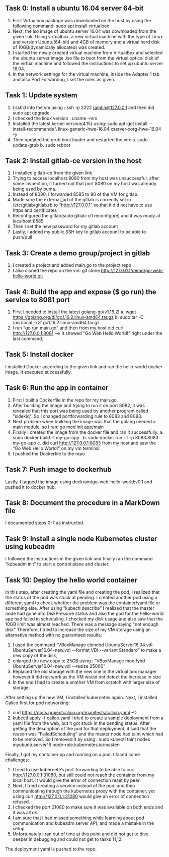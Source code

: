 ## Task 0: Install a ubuntu 16.04 server 64-bit
1. First Virtualbox package was downloaded on the host by using the following command:
sudo apt install virtualbox
2. Next, the iso image of ubuntu server 16.04 was downloaded from the given link.
Using virtualbox, a new virtual machine with the type of Linux and version Ubuntu(64-bit) and 4GB of memory and a virtual hard disk of 10GB(dynamically allocated) was created.
3. I started the newly created virtual machine from VirtualBox and selected the ubuntu server image .iso file to boot from the virtual optical disk of the virtual machine and followed the instructions to set up ubuntu server 16.04. 
4. In the network settings for the virtual machine, inside the Adapter 1 tab and also Port Forwarding, I set the rules as given.



## Task 1: Update system
1. I ssh’d into the vm using :  ssh -p 2222 ramtin@127.0.0.1 and then did
sudo apt upgrade
2. I checked the linux version : uname -mrs
3. Installed the latest kernel version(4.15) using: 
   sudo apt-get install --install-recommends \ linux-generic-hwe-16.04 xserver-xorg-hwe-16.04 -y
4. Then updated the grub boot loader and restarted the vm:
        a. sudo update-grub
        b. sudo reboot

## Task 2: Install gitlab-ce version in the host
1. I installed gitlab-ce from the given link
2. Trying to access localhost:8080 from my host was unsuccessful, after some inspection, it turned out that port 8080 on my host was already being used by puma.
3. Instead of 8080, I forwarded 8585 to 80 of the VM for gitlab.
4. Made sure the external_url of the gitlab is correctly set in /etc/gitlab/gitlab.rb to “http://127.0.0.1” so that it did not have to use https and certificates 
5. Reconfigured the gitlab(sudo gitlab-ctl reconfigure) and it was ready at localhost:8585
6. Then I set the new password for my gitlab account
7. Lastly, I added my public SSH key to gitlab account to be able to push/pull


## Task 3: Create a demo group/project in gitlab
1. I created a project and added main.go to the project repo
2. I also cloned the repo on the vm: 
  git clone http://127.0.0.1/demo/go-web-hello-world.git

## Task 4: Build the app and expose ($ go run) the service to 8081 port
1. First I needed to install the latest golang-go(v1.16.2) 
a. wget https://golang.org/dl/go1.16.2.linux-amd64.tar.gz
b. sudo tar -C /usr/local -xzf go1.16.2.linux-amd64.tar.gz
2. I ran "go run main.go" and then from my host did curl http://127.0.0.1:8081 ==> it showed "Go Web Hello World!" right under the last command.

## Task 5: Install docker
I installed Docker according to the given link and ran the hello-world docker image. It executed successfully.

## Task 6: Run the app in container
1. First I built a Dockerfile in the repo for my main.go. 
2. After building the image and trying to run it on port 8082, it was revealed that this port was being used by another program called "sidekiq". So I changed portforwarding rule to 8083 and 8083. 
3. Next problem when building the image was that the golang needed a main module, so I ran: go mod init app/main
4. Finally I created the image from the docker file and ran it successfully.
  a. sudo docker build -t my-go-app .
  b. sudo docker run -it -p 8083:8083 my-go-app
  c. did curl http://127.0.0.1:8083 from my host and saw the "Go Web Hello World!" on my vm terminal 
4. I pushed the Dockerfile to the repo

## Task 7: Push image to dockerhub
Lastly, I tagged the image using  dockram/go-web-hello-world:v0.1 and pushed it to docker hub.

## Task 8: Document the procedure in a MarkDown file
I documented steps 0-7 as instructed.

## Task 9: Install a single node Kubernetes cluster using kubeadm
I followed the instructions in the given link and finally ran the command “kubeadm init” to start a control plane and cluster. 

## Task 10: Deploy the hello world container
In this step, after creating the yaml file and creating the pod, I realized that the status of the pod was stuck at pending. I created another pod using a different yaml to check whether the problem was the container/yaml file or something else. After using “kubectl describe” I realized that the master node had gone into DiskPressure status and also the pod for the hello-world app had failed in scheduling. I checked my disk usage and also saw that the 10GB limit was almost reached. There was a message saying "not enough disk" Therefore, I tried to increase the size of my VM storage using an alternative method with no guaranteed results: 
1. I used the command “VBoxManage clonehd UbuntuServer16.04.vdi UbuntuServer16.04-new.vdi --format VDI --variant Standard” to make a new copy of the disk,
2. enlarged the new copy to 25GB using : “VBoxManage modifyhd UbuntuServer16.04-new.vdi --resize 25000” 
3. Replaced the old storage with the new one in the virtual box manager however it did not work as the VM would not detect the increase in size
4. In the end I had to create a another VM from scratch with larger size of storage. 

After setting up the new VM, I installed kubernetes again. Next, I installed Calico first for pod networking:
1. curl https://docs.projectcalico.org/manifests/calico.yaml -O
2. kubectl apply -f calico.yaml
I tried to create a sample deployment from a yaml file from the web, but it got stuck in the pending status. After getting the description of the pod for that deployment, it said that the reason was “FailedScheduling” and the master node had taint which had to be removed. So I removed it by using :
sudo kubectl taint nodes myubuntuserver16 node-role.kubernetes.io/master-

Finally, I got my container up and running on a pod. I faced some challenges:
1. I tried to use kubernete’s port-forwarding to be able to curl http://127.0.0.1:31080, but still could not reach the container from my local host. It would give the error of connection reset by peer.
2. Next, I tried creating a service instead of the pod, and then communicating through the kubernetes proxy with the container, yet using curl http://127.0.0.1:31080 would give an error of connection refused.
3. I checked the port 31080 to make sure it was available on both ends and it was all ok.
4. I am sure that I had missed something while learning about pod communication and kubeadm server API, and made a mistake in the setup. 
5. Unfortunately I ran out of time at this point and did not get to dive deeper in debugging and could not get to tasks 11,12.
 
The deployment yaml is pushed to the repo.




